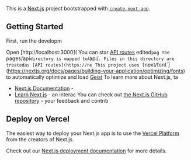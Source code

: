 This is a [Next.js](https://nextjs.org) project bootstrapped with [`create-next-app`](https://nextjs.org/docs/pages/api-reference/create-next-app).

## Getting Started

First, run the developm

Open [http://localhost:3000](
You can star
[API routes](https://nextjs.org/docs/pages/building-your-application/routng/ap-routes) 
edited`pag
The `pages/api` directory is mapped to `/api/`. Files in this directory are treatedas [API routes](https://ne
This project uses [`next/font`](https://nextjs.org/docs/pages/building-your-application/optimizing/fonts) to automatically optimize and load [Geist](https://verc)
To learn more about Next.js, ta
- [Next.js Documentation](https://nextjs.org/docs) - 
- [Learn Next.js](https://nextjs.org/learn-pages-router) - an interac
You can check out [the Next.js GitHub repository](https://github.com/vercel/next.js) - your feedback and contrib

## Deploy on Vercel

The easiest way to deploy your Next.js app is to use the [Vercel Platform](https://vercel.com/new?utm_medium=default-template&filter=next.js&utm_source=create-next-app&utm_campaign=create-next-app-readme) from the creators of Next.js.

Check out our [Next.js deployment documentation](https://nextjs.org/docs/pages/building-your-application/deploying) for more details.
